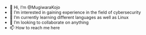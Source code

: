 - 👋 Hi, I’m @MugiwaraKojo
- 👀 I’m interested in gaining experience in the field of cybersecurity
- 🌱 I’m currently learning different languages as well as Linux
- 💞️ I’m looking to collaborate on anything
- 📫 How to reach me here

<!---
MugiwaraKojo/MugiwaraKojo is a ✨ special ✨ repository because its `README.md` (this file) appears on your GitHub profile.
You can click the Preview link to take a look at your changes.
--->
